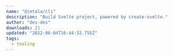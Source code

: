 ```yaml
---
name: "@imtala/cli"
description: "Build Svelte project, powered by create-svelte."
author: "des-des"
downloads: 21
updated: "2022-06-04T16:44:32.755Z"
tags: 
  - tooling
---
```

